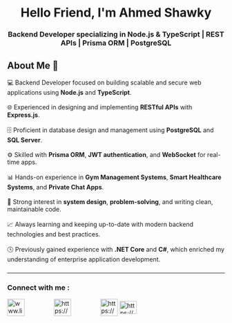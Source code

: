 <h1 align="center">Hello Friend, I'm Ahmed Shawky</h1>
<h3 align="center">Backend Developer specializing in Node.js & TypeScript | REST APIs | Prisma ORM | PostgreSQL</h3>

<h2 align="left">About Me 🚀</h2>

<p align="left">
💻 Backend Developer focused on building scalable and secure web applications using <b>Node.js</b> and <b>TypeScript</b>.<br><br>
🌐 Experienced in designing and implementing <b>RESTful APIs</b> with <b>Express.js</b>.<br><br>
🗄️ Proficient in database design and management using <b>PostgreSQL</b> and <b>SQL Server</b>.<br><br>
⚙️ Skilled with <b>Prisma ORM</b>, <b>JWT authentication</b>, and <b>WebSocket</b> for real-time apps.<br><br>
📊 Hands-on experience in <b>Gym Management Systems</b>, <b>Smart Healthcare Systems</b>, and <b>Private Chat Apps</b>.<br><br>
🚀 Strong interest in <b>system design</b>, <b>problem-solving</b>, and writing clean, maintainable code.<br><br>
📈 Always learning and keeping up-to-date with modern backend technologies and best practices.<br><br>
🕓 Previously gained experience with <b>.NET Core</b> and <b>C#</b>, which enriched my understanding of enterprise application development.<br>
</p>

###

<hr>

<h3 align="left">Connect with me :</h3>

<a href="http://www.linkedin.com/in/ahmed-shawky-62a688347" target="blank"><img align="center" src="https://raw.githubusercontent.com/rahuldkjain/github-profile-readme-generator/master/src/images/icons/Social/linked-in-alt.svg" alt="www.linkedin.com/in/ahmed-shawky-62a688347" width="40" height="40" /></a>
<img width="60" />
<a href="https://www.facebook.com/profile.php?id=100024417016666" target="blank"><img align="center" src="https://raw.githubusercontent.com/rahuldkjain/github-profile-readme-generator/master/src/images/icons/Social/facebook.svg" alt="https://www.facebook.com/profile.php?id=100024417016666" width="40" height="40" /></a>
<img width="60" />
<a href="https://www.instagram.com/ahmed_shawky_321/" target="blank"><img align="center" src="https://raw.githubusercontent.com/rahuldkjain/github-profile-readme-generator/master/src/images/icons/Social/instagram.svg" alt="https://www.instagram.com/ahmed_shawky_321/" width="40" height="40" /></a>
<a href="/https://portfolio-5xy8.vercel.app/" target="blank"><img align="center" src="https://raw.githubusercontent.com/rahuldkjain/github-profile-readme-generator/master/src/images/icons/Social/rss.svg" alt="https://portfolio-5xy8.vercel.app/" height="30" width="40" /></a>
